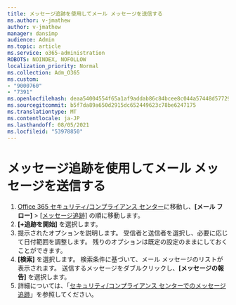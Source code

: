```yaml
---
title: メッセージ追跡を使用してメール メッセージを送信する
ms.author: v-jmathew
author: v-jmathew
manager: dansimp
audience: Admin
ms.topic: article
ms.service: o365-administration
ROBOTS: NOINDEX, NOFOLLOW
localization_priority: Normal
ms.collection: Adm_O365
ms.custom:
- "9000760"
- "7391"
ms.openlocfilehash: deaa54004554f65a1af9addab86c84bcee8c044a57448d577299c452ce5cf1a1
ms.sourcegitcommit: b5f7da89a650d2915dc652449623c78be6247175
ms.translationtype: MT
ms.contentlocale: ja-JP
ms.lasthandoff: 08/05/2021
ms.locfileid: "53978850"
---
```

# <a name="submit-an-email-message-using-message-trace"></a>メッセージ追跡を使用してメール メッセージを送信する

1. [Office 365 セキュリティ/コンプライアンス センター](https://go.microsoft.com/fwlink/p/?linkid=2077143)に移動し、**[メール フロー]** > [[メッセージ追跡]](https://go.microsoft.com/fwlink/?linkid=2101048) の順に移動します。
2. **[+追跡を開始]** を選択します。
3. 提示されたオプションを説明します。 受信者と送信者を選択し、必要に応じて日付範囲を調整します。 残りのオプションは既定の設定のままにしておくことができます。
4. **[検索]** を選択します。 検索条件に基づいて、メール メッセージのリストが表示されます。 送信するメッセージをダブルクリックし、**[メッセージの報告]** を選択します。
5. 詳細については、「[セキュリティ/コンプライアンス センターでのメッセージ追跡](https://go.microsoft.com/fwlink/?linkid=2101557)」を参照してください。
